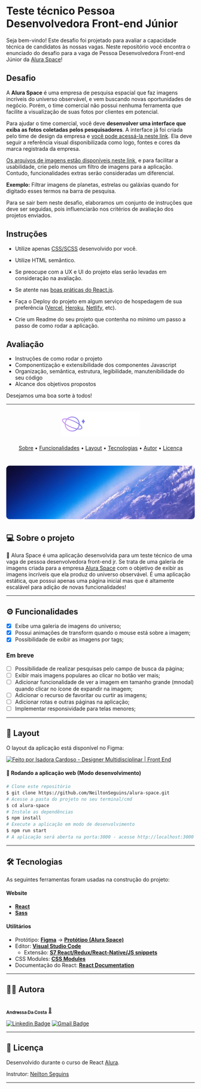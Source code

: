 # Teste técnico Pessoa Desenvolvedora Front-end Júnior

Seja bem-vindo! Este desafio foi projetado para avaliar a capacidade técnica de candidatos às nossas vagas. Neste repositório você encontra o enunciado do desafio para a vaga de Pessoa Desenvolvedora Front-end Júnior da [Alura Space](https://www.alura.com.br/)!

## Desafio

A **Alura Space** é uma empresa de pesquisa espacial que faz imagens incríveis do universo observável, e vem buscando novas oportunidades de negócio. Porém, o time comercial não possui nenhuma ferramenta que facilite a visualização de suas fotos por clientes em potencial.

Para ajudar o time comercial, você deve **desenvolver uma interface que exiba as fotos coletadas pelos pesquisadores**. A interface já foi criada pelo time de design da empresa e [você pode acessá-la neste link](https://www.figma.com/file/Y1W8HJHKqlUdDFeWi8e4cz/Alura-Space-%7C-React%3A-arquivos-est%C3%A1ticos). Ela deve seguir a referência visual disponibilizada como logo, fontes e cores da marca registrada da empresa.

[Os arquivos de imagens estão disponíveis neste link](https://github.com/NeiltonSeguins/teste-tecnico-alura-space/archive/refs/heads/main.zip), e para facilitar a usabilidade, crie pelo menos um filtro de imagens para a aplicação. Contudo, funcionalidades extras serão consideradas um diferencial.

**Exemplo:** Filtrar imagens de planetas, estrelas ou galáxias quando for digitado esses termos na barra de pesquisa.

Para se sair bem neste desafio, elaboramos um conjunto de instruções que deve ser seguidas, pois influenciarão nos critérios de avaliação dos projetos enviados.

## Instruções

-   Utilize apenas [CSS/SCSS](https://sass-guidelin.es/) desenvolvido por você.

-   Utilize HTML semântico.

-   Se preocupe com a UX e UI do projeto elas serão levadas em consideração na avaliação.

-   Se atente nas [boas práticas do React.js](https://dev.to/abrahamlawson/react-style-guide-24pp).

-   Faça o Deploy do projeto em algum serviço de hospedagem de sua preferência ([Vercel](https://vercel.com/), [Heroku](https://www.heroku.com/), [Netlify](https://www.netlify.com/), etc).

-   Crie um Readme do seu projeto que contenha no mínimo um passo a passo de como rodar a aplicação.

## Avaliação

-   Instruções de como rodar o projeto
-   Componentização e extensibilidade dos componentes Javascript
-   Organização, semântica, estrutura, legibilidade, manutenibilidade do seu código
-   Alcance dos objetivos propostos

Desejamos uma boa sorte à todos!

---

<h4 align="center"> 
	<img alt="Alura Space" title="#AluraSpace" src="./src/componentes/Cabecalho/logo.png" />
</h4>
<p align="center">
 <a href="#-sobre-o-projeto">Sobre</a> •
 <a href="#-funcionalidades">Funcionalidades</a> •
 <a href="#-layout">Layout</a> •
 <a href="#-tecnologias">Tecnologias</a> •
 <a href="#-autor">Autor</a> • 
 <a href="#user-content--licença">Licença</a>
</p>

<h1 align="center">
    <img alt="Alura Space" title="#AluraSpace" src="./src/componentes/Banner/banner.png" />
</h1>

## 💻 Sobre o projeto

🚀 Alura Space é uma aplicação desenvolvida para um teste técnico de uma vaga de pessoa desenvolvedora front-end jr. Se trata de uma galeria de imagens criada para a empresa [Alura Space](https://www.alura.com.br/) com o objetivo de exibir as imagens incríveis que ela produz do universo observável. É uma aplicação estática, que possui apenas uma página inicial mas que é altamente escalável para adição de novas funcionalidades!

---

## ⚙️ Funcionalidades

-   [x] Exibe uma galeria de imagens do universo;
-   [x] Possui animações de transform quando o mouse está sobre a imagem;
-   [x] Possibilidade de exibir as imagens por tags;

### Em breve

-   [ ] Possibilidade de realizar pesquisas pelo campo de busca da página;
-   [ ] Exibir mais imagens populares ao clicar no botão ver mais;
-   [ ] Adicionar funcionalidade de ver a imagem em tamanho grande (mnodal) quando clicar no ícone de expandir na imagem;
-   [ ] Adicionar o recurso de favoritar ou curtir as imagens;
-   [ ] Adicionar rotas e outras páginas na aplicação;
-   [ ] Implementar responsividade para telas menores;

---

## 🎨 Layout

O layout da aplicação está disponível no Figma:

<a href="https://www.figma.com/file/Y1W8HJHKqlUdDFeWi8e4cz/Alura-Space-%7C-React%3A-arquivos-est%C3%A1ticos?node-id=89%3A4">
  <img alt="Feito por Isadora Cardoso - Designer Multidisciplinar | Front End" src="https://img.shields.io/badge/Acessar%20Layout%20-Figma-%2304D361">
</a>

#### 🧭 Rodando a aplicação web (Modo desenvolvimento)

```bash
# Clone este repositório
$ git clone https://github.com/NeiltonSeguins/alura-space.git
# Acesse a pasta do projeto no seu terminal/cmd
$ cd alura-space
# Instale as dependências
$ npm install
# Execute a aplicação em modo de desenvolvimento
$ npm run start
# A aplicação será aberta na porta:3000 - acesse http://localhost:3000
```

---

## 🛠 Tecnologias

As seguintes ferramentas foram usadas na construção do projeto:

#### **Website**

-   **[React](https://reactjs.org/)**
-   **[Sass](https://sass-lang.com/)**

#### **Utilitários**

-   Protótipo: **[Figma](https://www.figma.com/)** → **[Protótipo (Alura Space)](https://www.figma.com/file/Y1W8HJHKqlUdDFeWi8e4cz/Alura-Space-%7C-React%3A-arquivos-est%C3%A1ticos?node-id=89%3A4)**
-   Editor: **[Visual Studio Code](https://code.visualstudio.com/)**
    -   Extensão: **[S7 React/Redux/React-Native/JS snippets](https://marketplace.visualstudio.com/items?itemName=dsznajder.es7-react-js-snippets)**
-   CSS Modules: **[CSS Modules](https://github.com/css-modules/css-modules)**
-   Documentação do React: **[React Documentation](https://create-react-app.dev/docs/adding-a-stylesheet/)**

---

## 👩‍💻 Autora

<a href="https://www.instagram.com/andressacostaaaaaa/">
 <img style="border-radius: 50%;" src="https://github.com/AndressaDaCosta.png" width="100px;" alt=""/>
 <br />
 <sub><b>Andressa Da Costa</b></sub></a> <a href="https://www.linkedin.com/in/andressa-da-costa" title="Alura Space">🚀</a>
 <br />

[![Linkedin Badge](https://img.shields.io/badge/-AndressaDaCosta-blue?style=flat-square&logo=Linkedin&logoColor=white&link=https://www.linkedin.com/in/ne%C3%ADlton-seguins-bb8786a6/)](https://www.linkedin.com/in/andressa-da-costa)
[![Gmail Badge](https://img.shields.io/badge/-andressadacostan@gmail.com-c14438?style=flat-square&logo=Gmail&logoColor=white&link=mailto:andressadacostan@gmail.com)](mailto:andressadacostan@gmail.com)

---

## 📝 Licença

Desenvolvido durante o curso de React [Alura](https://www.alura.com.br/).

Instrutor: [Neilton Seguins](https://www.linkedin.com/in/ne%C3%ADlton-seguins-bb8786a6/)

---
